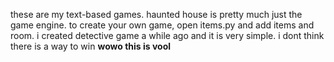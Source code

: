 these are my text-based games. 
haunted house is pretty much just the game engine. to create your own game, open items.py and add items and room.
i created detective game a while ago and it is very simple. i dont think there is a way to win **wowo this is vool**
